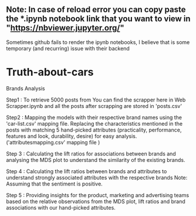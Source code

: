 
## Note: In case of reload error you can copy paste the *.ipynb notebook link that you want to view in "https://nbviewer.jupyter.org/"
Sometimes github fails to render the ipynb notebooks, I believe that is some temporary (and recurring) issue with their backend

# Truth-about-cars
Brands Analysis

Step1 : To retrieve 5000 posts from 
You can find the scrapper here in Web Scrapper.ipynb and all the posts after scrapping are stored in 'posts.csv'

Step2 : Mapping the models with their respective brand names using the 'car-list.csv' mapping file. 
Replacing the characteristics mentioned in the posts with matching 5 hand-picked attributes (practicality, performance, features and look, durability, desire)
for easy analysis. ('attributesmapping.csv' mapping file )

Step 3 : Calculating the lift ratios for associations between brands and analysing the MDS plot to understand the similarity of the 
existing brands.

Step 4 : Calculating the lift ratios between brands and attributes to understand strongly associated attributes with the respective brands 
Note: Assuming that the sentiment is positive.

Step 5 : Providing insights for the product, marketing and advertising teams based on the relative observations from the MDS plot, lift ratios and brand associations 
with our hand-picked attributes.

